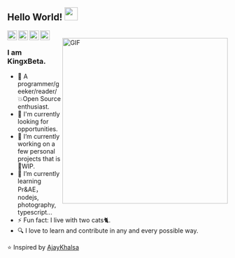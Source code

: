 <!--
### Hi there 👋


**WLyKan/WLyKan** is a ✨ _special_ ✨ repository because its `README.md` (this file) appears on your GitHub profile.

Here are some ideas to get you started:

- 🔭 I’m currently working on ...
- 🌱 I’m currently learning ...
- 👯 I’m looking to collaborate on ...
- 🤔 I’m looking for help with ...
- 💬 Ask me about ...
- 📫 How to reach me: ...
- 😄 Pronouns: ...
- ⚡ Fun fact: ...
-->
## Hello World! <img src="https://raw.githubusercontent.com/iampavangandhi/iampavangandhi/master/gifs/Hi.gif" width="30px"></h2>

<a href="https://github.com/WLyKan" alt="github">
  <img align="left" alt="KingxBeta's Github" width="22px" src="https://cdn.jsdelivr.net/npm/simple-icons@v3/icons/github.svg" />
</a>
<a href="https://space.bilibili.com/7998048" alt="一个弹幕视频分享网站">
  <img align="left" alt="KingxBeta's Github" width="22px" src="https://cdn.jsdelivr.net/gh/nullice/NViconsLib_Silhouette/svg/CN_bilibili_B.svg" />
</a>
<a href="https://www.hackerrank.com/Kingxbeta" alt="a technology hiring platform that is the standard for assessing developer skills">
  <img align="left" alt="KingxBeta's Hackerrank" width="22px" src="https://cdn.jsdelivr.net/npm/simple-icons@v3/icons/hackerrank.svg" />
</a>
<a href="https://leetcode-cn.com/u/kingxbeta/" alt="a website where people–mostly software engineers–practice their coding skills.">
  <img align="left" alt="KingxBeta's leetcode" width="22px" src="https://cdn.jsdelivr.net/npm/simple-icons@v3/icons/leetcode.svg" />
</a>
<br />
<a href="javascript:void(0)">
  <img align="right" alt="GIF" width='378px' src="https://media.giphy.com/media/13HgwGsXF0aiGY/giphy.gif" />
</a>

### I am KingxBeta. 
- 👨 A programmer/geeker/reader/:boom:Open Source enthusiast.
- 💖 I'm currently looking for opportunities.
- 🔭 I’m currently working on a few personal projects that is :construction:WIP.
- 🌱 I’m currently learning Pr&AE，nodejs, photography, typescript...
- ⚡ Fun fact: I live with two cats🐈. 
- 🔍 I love to learn and contribute in any and every possible way. 

⭐️ Inspired by [AjayKhalsa](https://github.com/AjayKhalsa)
